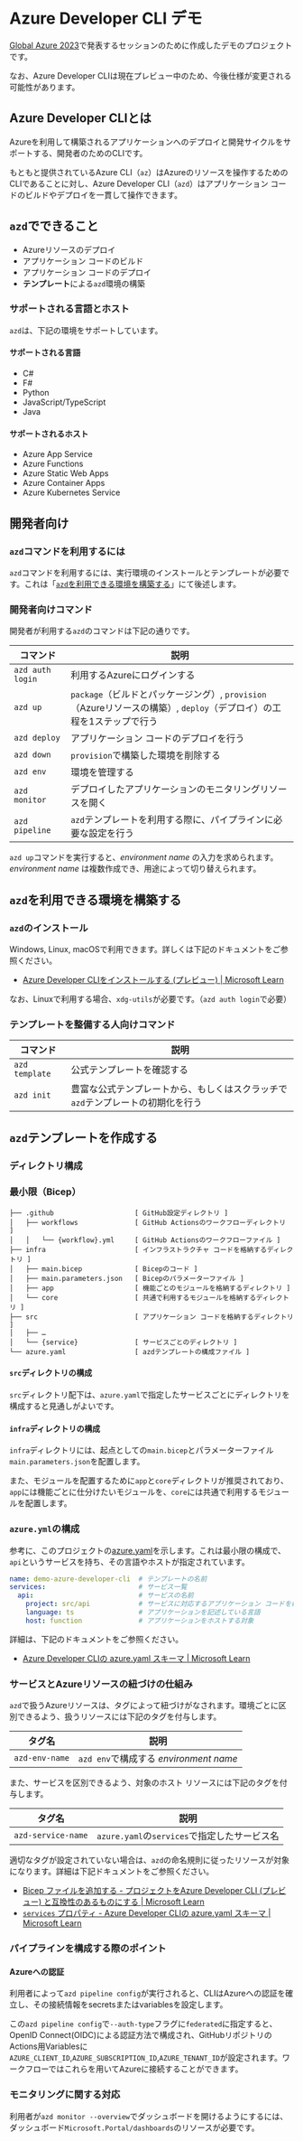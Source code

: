 # Azure Developer CLI デモ

[Global Azure 2023](https://jazug.connpass.com/event/279068/)で発表するセッションのために作成したデモのプロジェクトです。

なお、Azure Developer CLIは現在プレビュー中のため、今後仕様が変更される可能性があります。

## Azure Developer CLIとは

Azureを利用して構築されるアプリケーションへのデプロイと開発サイクルをサポートする、開発者のためのCLIです。

もともと提供されているAzure CLI（`az`）はAzureのリソースを操作するためのCLIであることに対し、Azure Developer CLI（`azd`）はアプリケーション コードのビルドやデプロイを一貫して操作できます。

## `azd`でできること

- Azureリソースのデプロイ
- アプリケーション コードのビルド
- アプリケーション コードのデプロイ
- **テンプレート**による`azd`環境の構築

### サポートされる言語とホスト

`azd`は、下記の環境をサポートしています。

#### サポートされる言語
- C#
- F#
- Python
- JavaScript/TypeScript
- Java

#### サポートされるホスト

- Azure App Service
- Azure Functions
- Azure Static Web Apps
- Azure Container Apps
- Azure Kubernetes Service

## 開発者向け

### `azd`コマンドを利用するには

`azd`コマンドを利用するには、実行環境のインストールとテンプレートが必要です。これは「[`azd`を利用できる環境を構築する](#azdを利用できる環境を構築する)」にて後述します。

### 開発者向けコマンド

開発者が利用する`azd`のコマンドは下記の通りです。

| コマンド | 説明 |
|----|----|
| `azd auth login` | 利用するAzureにログインする |
| `azd up` | `package`（ビルドとパッケージング）, `provision`（Azureリソースの構築）, `deploy`（デプロイ）の工程を1ステップで行う |
| `azd deploy` | アプリケーション コードのデプロイを行う |
| `azd down` | `provision`で構築した環境を削除する |
| `azd env` | 環境を管理する |
| `azd monitor` | デプロイしたアプリケーションのモニタリングリソースを開く |
| `azd pipeline` | `azd`テンプレートを利用する際に、パイプラインに必要な設定を行う |

`azd up`コマンドを実行すると、_environment name_ の入力を求められます。_environment name_ は複数作成でき、用途によって切り替えられます。

## `azd`を利用できる環境を構築する

### `azd`のインストール

Windows, Linux, macOSで利用できます。詳しくは下記のドキュメントをご参照ください。

- [Azure Developer CLIをインストールする (プレビュー) | Microsoft Learn](https://learn.microsoft.com/ja-jp/azure/developer/azure-developer-cli/install-azd)

なお、Linuxで利用する場合、`xdg-utils`が必要です。（`azd auth login`で必要）

### テンプレートを整備する人向けコマンド

| コマンド | 説明 |
|----|----|
| `azd template` | 公式テンプレートを確認する |
| `azd init` | 豊富な公式テンプレートから、もしくはスクラッチで`azd`テンプレートの初期化を行う |

## `azd`テンプレートを作成する

### ディレクトリ構成

### 最小限（Bicep）

```
├── .github                    [ GitHub設定ディレクトリ ]
│   ├── workflows              [ GitHub Actionsのワークフローディレクトリ ]
│   │   └── {workflow}.yml     [ GitHub Actionsのワークフローファイル ]
├── infra                      [ インフラストラクチャ コードを格納するディレクトリ ]
│   ├── main.bicep             [ Bicepのコード ]
│   ├── main.parameters.json   [ Bicepのパラメーターファイル ]
│   ├── app                    [ 機能ごとのモジュールを格納するディレクトリ ]
│   └── core                   [ 共通で利用するモジュールを格納するディレクトリ ]
├── src                        [ アプリケーション コードを格納するディレクトリ ]
│   ├── …
│   └── {service}              [ サービスごとのディレクトリ ]
└── azure.yaml                 [ azdテンプレートの構成ファイル ]
```

#### `src`ディレクトリの構成

`src`ディレクトリ配下は、`azure.yaml`で指定したサービスごとにディレクトリを構成すると見通しがよいです。

#### `infra`ディレクトリの構成

`infra`ディレクトリには、起点としての`main.bicep`とパラメーターファイル`main.parameters.json`を配置します。

また、モジュールを配置するために`app`と`core`ディレクトリが推奨されており、`app`には機能ごとに仕分けたいモジュールを、`core`には共通で利用するモジュールを配置します。

### `azure.yml`の構成

参考に、このプロジェクトの[azure.yaml](./azure.yaml)を示します。これは最小限の構成で、`api`というサービスを持ち、その言語やホストが指定されています。

```yaml
name: demo-azure-developer-cli  # テンプレートの名前
services:                       # サービス一覧
  api:                          # サービスの名前
    project: src/api            # サービスに対応するアプリケーション コードを格納しているディレクトリ
    language: ts                # アプリケーションを記述している言語
    host: function              # アプリケーションをホストする対象
```

詳細は、下記のドキュメントをご参照ください。

- [Azure Developer CLIの azure.yaml スキーマ | Microsoft Learn](https://learn.microsoft.com/ja-jp/azure/developer/azure-developer-cli/azd-schema)

### サービスとAzureリソースの紐づけの仕組み

`azd`で扱うAzureリソースは、タグによって紐づけがなされます。環境ごとに区別できるよう、扱うリソースには下記のタグを付与します。

| タグ名 | 説明 |
|----|----|
| `azd-env-name` | `azd env`で構成する _environment name_ |

また、サービスを区別できるよう、対象のホスト リソースには下記のタグを付与します。

| タグ名 | 説明 |
|----|----|
| `azd-service-name` | `azure.yaml`の`services`で指定したサービス名 |

適切なタグが設定されていない場合は、`azd`の命名規則に従ったリソースが対象になります。詳細は下記ドキュメントをご参照ください。

- [Bicep ファイルを追加する - プロジェクトをAzure Developer CLI (プレビュー) と互換性のあるものにする | Microsoft Learn](https://learn.microsoft.com/ja-jp/azure/developer/azure-developer-cli/make-azd-compatible?pivots=azd-create#add-bicep-files)
- [`services` プロパティ - Azure Developer CLIの azure.yaml スキーマ | Microsoft Learn](https://learn.microsoft.com/ja-jp/azure/developer/azure-developer-cli/azd-schema#services-properties)

### パイプラインを構成する際のポイント

#### Azureへの認証

利用者によって`azd pipeline config`が実行されると、CLIはAzureへの認証を確立し、その接続情報をsecretsまたはvariablesを設定します。

この`azd pipeline config`で`--auth-type`フラグに`federated`に指定すると、OpenID Connect(OIDC)による認証方法で構成され、GitHubリポジトリのActions用Variablesに`AZURE_CLIENT_ID`,`AZURE_SUBSCRIPTION_ID`,`AZURE_TENANT_ID`が設定されます。ワークフローではこれらを用いてAzureに接続することができます。

### モニタリングに関する対応

利用者が`azd monitor --overview`でダッシュボードを開けるようにするには、ダッシュボード`Microsoft.Portal/dashboards`のリソースが必要です。

